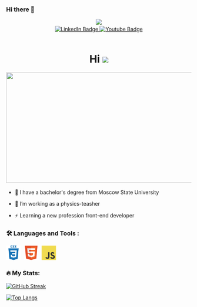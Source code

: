 ### Hi there 👋

<!--
**Zara-Ashi/Zara-Ashi** is a ✨ _special_ ✨ repository because its `README.md` (this file) appears on your GitHub profile.

Here are some ideas to get you started:

- 🔭 I’m currently working on ...
- 🌱 I’m currently learning ...
- 👯 I’m looking to collaborate on ...
- 🤔 I’m looking for help with ...
- 💬 Ask me about ...
- 📫 How to reach me: ...
- 😄 Pronouns: ...
- ⚡ Fun fact: ...
-->
<div id="header" align="center">
<img src="https://media.giphy.com/media/ZRiLoLix9pnW7cVB5y/giphy.gif" width="100"/></div>
<div id="badges"align="center">
  <a href="https://www.instagram.com/ashrapova.zarina/">
  <img src="https://img.shields.io/badge/Instagram-red?style=for-the-badge&logo=instagram&logoColor=white" alt="LinkedIn Badge"/>
  </a>
  <a href="https://www.facebook.com/zarrina.j/">
      <img src="https://img.shields.io/badge/Facebook-blue?style=for-the-badge&logo=facebook&logoColor=white" alt="Youtube Badge"/>
  </a>
    </div>
      <div id="head" align="center"> <img src="https://komarev.com/ghpvc/?username=Zara-Ashi&style=flat-square&color=blue" alt=""></div>
       <div id="h" align="center"> <h1>Hi <img src="https://media.giphy.com/media/Wj7lNjMNDxSmc/giphy.gif" width="100px"/></h1></div>
       <div align="center">
  <img src="https://media.giphy.com/media/L1R1tvI9svkIWwpVYr/giphy.gif" width="600" height="300"/> </div>
  
- :seedling: I have a bachelor's degree from Moscow State University

- :telescope: I’m working as a physics-teasher

- :zap: Learning a new profession front-end developer
### :hammer_and_wrench: Languages and Tools :
<div>
 
  <img src="https://github.com/devicons/devicon/blob/master/icons/css3/css3-plain-wordmark.svg"  title="CSS3" alt="CSS" width="40" height="40"/>&nbsp;
  <img src="https://github.com/devicons/devicon/blob/master/icons/html5/html5-original.svg" title="HTML5" alt="HTML" width="40" height="40"/>&nbsp;
  <img src="https://github.com/devicons/devicon/blob/master/icons/javascript/javascript-original.svg" title="JavaScript" alt="JavaScript" width="40" height="40"/>&nbsp;
 
</div>

### :fire: My Stats:
[![GitHub Streak](http://github-readme-streak-stats.herokuapp.com?user=Zara-Ashi&theme=dark&background=000000)](https://git.io/streak-stats)

[![Top Langs](https://github-readme-stats.vercel.app/api/top-langs/?username=Zara-Ashi&layout=compact&theme=vision-friendly-dark)](https://github.com/anuraghazra/github-readme-stats)

<!-- BLOG-POST-LIST:START -->

<!-- BLOG-POST-LIST:END -->
